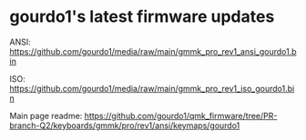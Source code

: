 # gourdo1's latest firmware updates

ANSI: https://github.com/gourdo1/media/raw/main/gmmk_pro_rev1_ansi_gourdo1.bin

ISO: https://github.com/gourdo1/media/raw/main/gmmk_pro_rev1_iso_gourdo1.bin

Main page readme: https://github.com/gourdo1/qmk_firmware/tree/PR-branch-Q2/keyboards/gmmk/pro/rev1/ansi/keymaps/gourdo1
